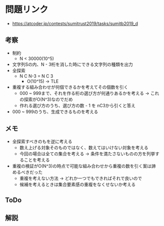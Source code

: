 # 問題リンク
- https://atcoder.jp/contests/sumitrust2019/tasks/sumitb2019_d

## 考察
- 制約
    - N < 30000(10^5)
- 文字列Sの内、N - 3桁を消した時にできる文字列の種類を出力
- 全探索
    - N C N-3 = N C 3
        - O(10^15) -> TLE
- 重複する組み合わせが何個できるかを考えてその個数を引く
    - 000 ~ 999まで、それを作る桁の選び方が何通りあるかを考える -> これの探索がO(N^3)なのでだめ
    - 作れる選び方のうち、選び方の数 - 1 を nC3から引くと答え
- 000 ~ 999のうち、生成できるものを考える

## メモ
- 全探索すべきのもを逆に考える
    - 数え上げる対象そのものではなく、数えてはいけない対象を考える
    - 今回の場合は全ての集合を考える -> 条件を満たさないものの方を列挙することを考える
- 重複の検証がO(N^3)の時点で可能な組み合わせから重複の数を引く案は諦めるべきだった
    - 重複を考えない方法 -> どれか一つでもできればそれで良いので
    - 候補を考えるときは集合要素感の重複をなくせないか考える


## ToDo

## 解説